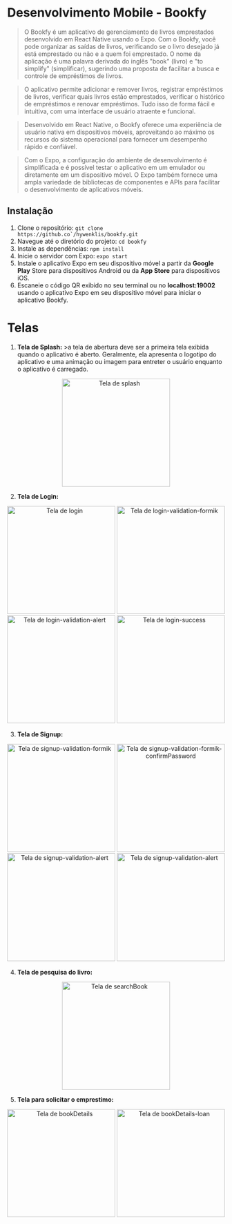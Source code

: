 # Desenvolvimento Mobile - Bookfy

> O Bookfy é um aplicativo de gerenciamento de livros emprestados desenvolvido em React Native usando o Expo. Com o Bookfy, você pode organizar as saídas de livros, verificando se o livro desejado já está emprestado ou não e a quem foi emprestado. O nome da aplicação é uma palavra derivada do inglês "book" (livro) e "to simplify" (simplificar), sugerindo uma proposta de facilitar a busca e controle de empréstimos de livros.

> O aplicativo permite adicionar e remover livros, registrar empréstimos de livros, verificar quais livros estão emprestados, verificar o histórico de empréstimos e renovar empréstimos. Tudo isso de forma fácil e intuitiva, com uma interface de usuário atraente e funcional.

> Desenvolvido em React Native, o Bookfy oferece uma experiência de usuário nativa em dispositivos móveis, aproveitando ao máximo os recursos do sistema operacional para fornecer um desempenho rápido e confiável.

> Com o Expo, a configuração do ambiente de desenvolvimento é simplificada e é possível testar o aplicativo em um emulador ou diretamente em um dispositivo móvel. O Expo também fornece uma ampla variedade de bibliotecas de componentes e APIs para facilitar o desenvolvimento de aplicativos móveis.


## Instalação
1. Clone o repositório: ```git clone https://github.co`/hywenklis/bookfy.git```
2. Navegue até o diretório do projeto: ```cd bookfy```
3. Instale as dependências: ```npm install```
4. Inicie o servidor com Expo: ```expo start```
5. Instale o aplicativo Expo em seu dispositivo móvel a partir da **Google Play** Store para dispositivos Android ou da **App Store** para dispositivos iOS.
6. Escaneie o código QR exibido no seu terminal ou no **localhost:19002** usando o aplicativo Expo em seu dispositivo móvel para iniciar o aplicativo Bookfy.

# Telas

1. **Tela de Splash:** >a tela de abertura deve ser a primeira tela exibida quando o aplicativo é aberto. Geralmente, ela apresenta o logotipo do aplicativo e uma animação ou imagem para entreter o usuário enquanto o aplicativo é carregado.
<div align="center">
<img 
src="https://github.com/hywenklis/bookfy/blob/main/assets/images/presentation/tela1-splash.jpeg" 
alt="Tela de splash" 
width="250px" /> 
</div>

2. **Tela de Login:**
<div align="center">
<img 
src="https://github.com/hywenklis/bookfy/blob/main/assets/images/presentation/tela2-login.jpeg" 
alt="Tela de login" 
width="250px" /> <img 
src="https://github.com/hywenklis/bookfy/blob/main/assets/images/presentation/tela2-login-validation-formik.jpeg" 
alt="Tela de login-validation-formik" 
width="250px" /> <img 
src="https://github.com/hywenklis/bookfy/blob/main/assets/images/presentation/tela2-login-validation-alert.jpeg" 
alt="Tela de login-validation-alert" 
width="250px" /> <img 
src="https://github.com/hywenklis/bookfy/blob/main/assets/images/presentation/tela2-login-success.jpeg" 
alt="Tela de login-success" 
width="250px" />
</div>

3. **Tela de Signup:** 
<div align="center">
<img 
src="https://github.com/hywenklis/bookfy/blob/main/assets/images/presentation/tela3-signup-validation-formik.jpeg" 
alt="Tela de signup-validation-formik" 
width="250px" /> <img 
src="https://github.com/hywenklis/bookfy/blob/main/assets/images/presentation/tela3-signup-validation-formik-confirmPassword.jpeg" 
alt="Tela de signup-validation-formik-confirmPassword" 
width="250px" /> <img 
src="https://github.com/hywenklis/bookfy/blob/main/assets/images/presentation/tela3-signup-validation-alert.jpeg" 
alt="Tela de signup-validation-alert" 
width="250px" /> <img 
src="https://github.com/hywenklis/bookfy/blob/main/assets/images/presentation/tela3-signup-success.jpeg" 
alt="Tela de signup-validation-alert" 
width="250px" /> 
</div>

4. **Tela de pesquisa do livro:**
<div align="center">
<img 
src="https://github.com/hywenklis/bookfy/blob/main/assets/images/presentation/tela4-searchBook.jpeg" 
alt="Tela de searchBook" 
width="250px" /> 
</div>

5. **Tela para solicitar o emprestimo:**
<div align="center">
<img 
src="https://github.com/hywenklis/bookfy/blob/main/assets/images/presentation/tela5-bookDetails.jpeg" 
alt="Tela de bookDetails" 
width="250px" /> <img 
src="https://github.com/hywenklis/bookfy/blob/main/assets/images/presentation/tela5-bookDetails-loan.jpeg" 
alt="Tela de bookDetails-loan" 
width="250px" /> 
</div>